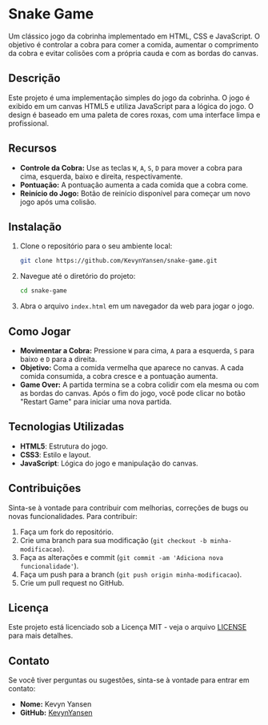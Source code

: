 # Snake Game

Um clássico jogo da cobrinha implementado em HTML, CSS e JavaScript. O objetivo é controlar a cobra para comer a comida, aumentar o comprimento da cobra e evitar colisões com a própria cauda e com as bordas do canvas.

## Descrição

Este projeto é uma implementação simples do jogo da cobrinha. O jogo é exibido em um canvas HTML5 e utiliza JavaScript para a lógica do jogo. O design é baseado em uma paleta de cores roxas, com uma interface limpa e profissional.

## Recursos

- **Controle da Cobra:** Use as teclas `W`, `A`, `S`, `D` para mover a cobra para cima, esquerda, baixo e direita, respectivamente.
- **Pontuação:** A pontuação aumenta a cada comida que a cobra come.
- **Reinício do Jogo:** Botão de reinício disponível para começar um novo jogo após uma colisão.

## Instalação

1. Clone o repositório para o seu ambiente local:

    ```bash
    git clone https://github.com/KevynYansen/snake-game.git
    ```

2. Navegue até o diretório do projeto:

    ```bash
    cd snake-game
    ```

3. Abra o arquivo `index.html` em um navegador da web para jogar o jogo.

## Como Jogar

- **Movimentar a Cobra:** Pressione `W` para cima, `A` para a esquerda, `S` para baixo e `D` para a direita.
- **Objetivo:** Coma a comida vermelha que aparece no canvas. A cada comida consumida, a cobra cresce e a pontuação aumenta.
- **Game Over:** A partida termina se a cobra colidir com ela mesma ou com as bordas do canvas. Após o fim do jogo, você pode clicar no botão "Restart Game" para iniciar uma nova partida.

## Tecnologias Utilizadas

- **HTML5**: Estrutura do jogo.
- **CSS3**: Estilo e layout.
- **JavaScript**: Lógica do jogo e manipulação do canvas.

## Contribuições

Sinta-se à vontade para contribuir com melhorias, correções de bugs ou novas funcionalidades. Para contribuir:

1. Faça um fork do repositório.
2. Crie uma branch para sua modificação (`git checkout -b minha-modificacao`).
3. Faça as alterações e commit (`git commit -am 'Adiciona nova funcionalidade'`).
4. Faça um push para a branch (`git push origin minha-modificacao`).
5. Crie um pull request no GitHub.

## Licença

Este projeto está licenciado sob a Licença MIT - veja o arquivo [LICENSE](LICENSE) para mais detalhes.

## Contato

Se você tiver perguntas ou sugestões, sinta-se à vontade para entrar em contato:

- **Nome:** Kevyn Yansen
- **GitHub:** [KevynYansen](https://github.com/KevynYansen)

